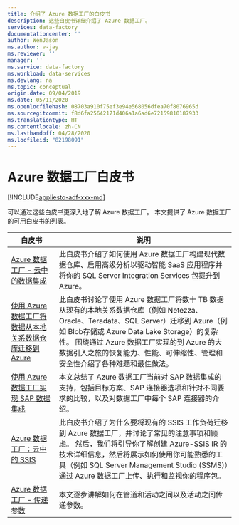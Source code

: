 ```yaml
---
title: 介绍了 Azure 数据工厂的白皮书
description: 这些白皮书详细介绍了 Azure 数据工厂。
services: data-factory
documentationcenter: ''
author: WenJason
ms.author: v-jay
ms.reviewer: ''
manager: ''
ms.service: data-factory
ms.workload: data-services
ms.devlang: na
ms.topic: conceptual
origin.date: 09/04/2019
ms.date: 05/11/2020
ms.openlocfilehash: 08703a910f75ef3e94e568056dfea70f8076965d
ms.sourcegitcommit: f8d6fa25642171d406a1a6ad6e72159810187933
ms.translationtype: HT
ms.contentlocale: zh-CN
ms.lasthandoff: 04/28/2020
ms.locfileid: "82198091"
---
```

# <a name="azure-data-factory-whitepapers"></a>Azure 数据工厂白皮书 

[!INCLUDE[appliesto-adf-xxx-md](includes/appliesto-adf-xxx-md.md)]

可以通过这些白皮书更深入地了解 Azure 数据工厂。 本文提供了 Azure 数据工厂的可用白皮书的列表。

| **白皮书** | **说明** |
| --- | --- |
|[Azure 数据工厂 - 云中的数据集成](https://azure.microsoft.com/mediahandler/files/resourcefiles/azure-data-factory-data-integration-in-the-cloud/Azure_Data_Factory_Data_Integration_in_the_Cloud.pdf) | 此白皮书介绍了如何使用 Azure 数据工厂构建现代数据仓库、启用高级分析以驱动智能 SaaS 应用程序并将你的 SQL Server Integration Services 包提升到 Azure。|
|[使用 Azure 数据工厂将数据从本地关系数据仓库迁移到 Azure](https://azure.microsoft.com/resources/data-migration-from-on-premise-relational-data-warehouse-to-azure-data-lake-using-azure-data-factory/) | 此白皮书讨论了使用 Azure 数据工厂将数十 TB 数据从现有的本地关系数据仓库（例如 Netezza、Oracle、Teradata、SQL Server）迁移到 Azure（例如 Blob存储或 Azure Data Lake Storage）的复杂性。 围绕通过 Azure 数据工厂实现的到 Azure 的大数据引入之旅的恢复能力、性能、可伸缩性、管理和安全性介绍了各种难题和最佳做法。 |
|[使用 Azure 数据工厂实现 SAP 数据集成](https://github.com/Azure/Azure-DataFactory/blob/master/whitepaper/SAP%20Data%20Integration%20using%20Azure%20Data%20Factory.pdf) | 本文总结了 Azure 数据工厂当前对 SAP 数据集成的支持，包括目标方案、SAP 连接器选项和针对不同要求的比较，以及对数据工厂中每个 SAP 连接器的介绍。 | 
|[Azure 数据工厂：云中的 SSIS](https://azure.microsoft.com/mediahandler/files/resourcefiles/azure-data-factory-ssis-in-the-cloud/Azure_Data_Factory_SSIS_in_the_Cloud.pdf)| 此白皮书介绍了为什么要将现有的 SSIS 工作负荷迁移到 Azure 数据工厂，并讨论了常见的注意事项和顾虑。 然后，我们将引导你了解创建 Azure-SSIS IR 的技术详细信息，然后将展示如何使用你可能熟悉的工具（例如 SQL Server Management Studio (SSMS)）通过 Azure 数据工厂上传、执行和监视你的程序包。 |
|[Azure 数据工厂 - 传递参数](https://azure.microsoft.com/mediahandler/files/resourcefiles/azure-data-factory-passing-parameters/Azure%20data%20Factory-Whitepaper-PassingParameters.pdf)| 本文逐步讲解如何在管道和活动之间以及活动之间传递参数。 |

